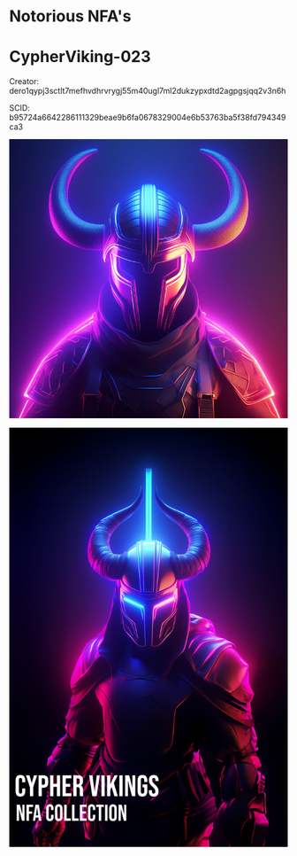 # Notorious NFA's

# CypherViking-023

Creator: dero1qypj3sctlt7mefhvdhrvrygj55m40ugl7ml2dukzypxdtd2agpgsjqq2v3n6h

SCID: b95724a6642286111329beae9b6fa0678329004e6b53763ba5f38fd794349ca3

![Cover Art](https://github.com/Notoriousjoshyb/CypherVikings-023/blob/main/CypherViking-023-IC.png?raw=true)


![Cover Art](https://github.com/Notoriousjoshyb/CypherVikings-023/blob/main/CypherViking-CA.png?raw=true)
